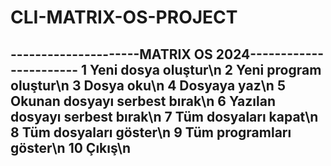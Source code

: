 # CLI-MATRIX-OS-PROJECT
---------------------MATRIX OS 2024-----------------------
1	Yeni dosya oluştur\n
2	Yeni program oluştur\n
3	Dosya oku\n
4	Dosyaya yaz\n
5	Okunan dosyayı serbest bırak\n
6	Yazılan dosyayı serbest bırak\n
7	Tüm dosyaları kapat\n
8	Tüm dosyaları göster\n
9	Tüm programları göster\n
10	Çıkış\n
----------------------------------------------------------
